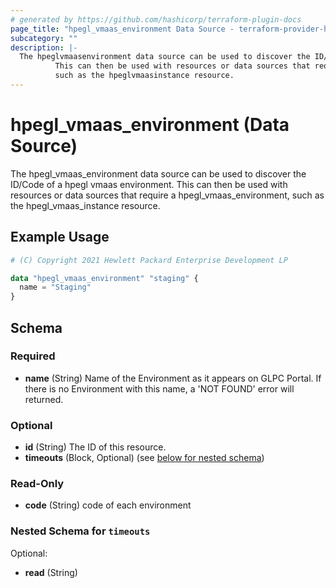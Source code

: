 ```yaml
---
# generated by https://github.com/hashicorp/terraform-plugin-docs
page_title: "hpegl_vmaas_environment Data Source - terraform-provider-hpegl"
subcategory: ""
description: |-
  The hpeglvmaasenvironment data source can be used to discover the ID/Code of a hpegl vmaas environment.
          This can then be used with resources or data sources that require a hpeglvmaasenvironment,
          such as the hpeglvmaasinstance resource.
---
```


# hpegl_vmaas_environment (Data Source)

The hpegl_vmaas_environment data source can be used to discover the ID/Code of a hpegl vmaas environment.
		This can then be used with resources or data sources that require a hpegl_vmaas_environment,
		such as the hpegl_vmaas_instance resource.

## Example Usage

```terraform
# (C) Copyright 2021 Hewlett Packard Enterprise Development LP

data "hpegl_vmaas_environment" "staging" {
  name = "Staging"
}
```

<!-- schema generated by tfplugindocs -->
## Schema

### Required

- **name** (String) Name of the Environment as it appears on GLPC Portal. If there is no Environment with this name, a 'NOT FOUND' error will returned.

### Optional

- **id** (String) The ID of this resource.
- **timeouts** (Block, Optional) (see [below for nested schema](#nestedblock--timeouts))

### Read-Only

- **code** (String) code of each environment

<a id="nestedblock--timeouts"></a>
### Nested Schema for `timeouts`

Optional:

- **read** (String)


